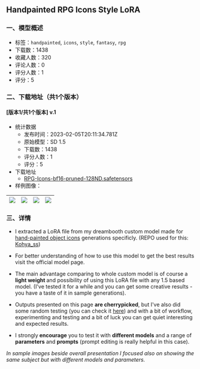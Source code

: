 ## Handpainted RPG Icons Style LoRA
### 一、模型概述

- 标签：`handpainted`, `icons`, `style`, `fantasy`, `rpg`
- 下载数：1438
- 收藏人数：320
- 评论人数：0
- 评分人数：1
- 评分：5

### 二、下载地址（共1个版本）

#### [版本1/共1个版本] v.1

- 统计数据
  - 发布时间：2023-02-05T20:11:34.781Z
  - 原始模型：SD 1.5
  - 下载数：1438
  - 评分人数：1
  - 评分：5
- 下载地址
  - [RPG-Icons-bf16-pruned-128ND.safetensors](https://civitai.com/api/download/models/8081)
- 样例图像：

| <img src="https://image.civitai.com/xG1nkqKTMzGDvpLrqFT7WA/9fed16e4-b119-4405-0d15-37ab13f28b00/width=450/76234.jpeg" /> | <img src="https://image.civitai.com/xG1nkqKTMzGDvpLrqFT7WA/96606a99-8751-4ac4-4092-c7cae586cf00/width=450/76224.jpeg" /> | <img src="https://image.civitai.com/xG1nkqKTMzGDvpLrqFT7WA/50507c11-30c2-4596-0cec-61e1816b6d00/width=450/76223.jpeg" /> | <img src="https://image.civitai.com/xG1nkqKTMzGDvpLrqFT7WA/75afbc01-e44d-4f14-1ee4-e7f515e2ce00/width=450/76161.jpeg" /> |
| ---- | ---- | ---- | ---- |


### 三、详情
<ul><li><p>I extracted a LoRA file from my dreambooth custom model made for <a rel="ugc" href="https://civitai.com/models/4052/handpainted-rpg-icons">hand-painted object icons</a> generations specificly. (REPO used for this: <a target="_blank" rel="ugc" href="https://github.com/bmaltais/kohya_ss">Kohya_ss</a>)</p></li><li><p>For better understanding of how to use this model to get the best results visit the official model page.</p></li><li><p>The main advantage comparing to whole custom model is of course a <strong>light weight </strong>and possibility of using this LoRA file with any 1.5 based model. (I've tested it for a while and you can get some creative results - you have a taste of it in sample generations).</p></li><li><p>Outputs presented on this page <strong>are cherrypicked</strong>, but I've also did some random testing (you can check it <a target="_blank" rel="ugc" href="https://imgur.com/a/fyINn4P">here</a>) and with a bit of workflow, experimenting and testing and a bit of luck you can get quiet interesting and expected results.</p></li><li><p>I strongly<strong> encourage</strong> you to test it with <strong>different models</strong> and a range of<strong> parameters</strong> and <strong>prompts</strong> (prompt editing is really helpful in this case).</p></li></ul><p></p><p><em>In sample images beside overall presentation I focused also on showing the same subject but with different models and parameters.</em></p>